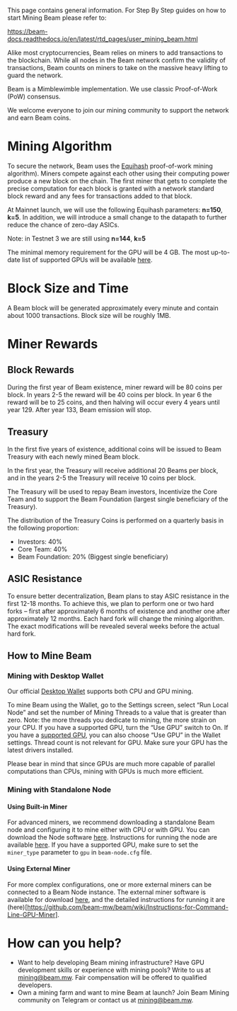 This page contains general information. For Step By Step guides on how to start Mining Beam please refer to:

https://beam-docs.readthedocs.io/en/latest/rtd_pages/user_mining_beam.html


Alike most cryptocurrencies, Beam relies on miners to add transactions to the blockchain. While all nodes in the Beam network confirm the validity of transactions, Beam counts on miners to take on the massive heavy lifting to guard the network.

Beam is a Mimblewimble implementation. We use classic Proof-of-Work (PoW) consensus.

We welcome everyone to join our mining community to support the network and earn Beam coins. 

# Mining Algorithm

To secure the network, Beam uses the [Equihash](https://www.cryptolux.org/index.php/Equihash) proof-of-work mining algorithm). Miners compete against each other using their computing power produce a new block on the chain. The first miner that gets to complete the precise computation for each block is granted with a network standard block reward and any fees for transactions added to that block.

At Mainnet launch, we will use the following Equihash parameters: **n=150**, **k=5**. In addition, we will introduce a small change to the datapath to further reduce the chance of zero-day ASICs.

Note: in Testnet 3 we are still using **n=144**, **k=5** 

The minimal memory requirement for the GPU will be 4 GB. The most up-to-date list of supported GPUs will be available [here](https://github.com/BeamMW/beam/wiki/Supported-GPU-cards-for-mining-(NVIDIA)).

# Block Size and Time
A Beam block will be generated approximately every minute and contain about 1000 transactions. Block size will be roughly 1MB.

# Miner Rewards
## Block Rewards
During the first year of Beam existence, miner reward will be 80 coins per block. In years 2-5 the reward will be 40 coins per block. In year 6 the reward will be to 25 coins, and then halving will occur every 4 years until year 129. After year 133, Beam emission will stop.

## Treasury
In the first five years of existence, additional coins will be issued to Beam Treasury with each newly mined Beam block.

In the first year, the Treasury will receive additional 20 Beams per  block, and in the years 2-5 the Treasury will receive 10 coins per block.

The Treasury will be used to repay Beam investors, Incentivize the Core Team and to support the Beam Foundation (largest single beneficiary of the Treasury). 

The distribution of the Treasury Coins is performed on a quarterly basis in the following proportion:
* Investors: 40%
* Core Team: 40%
* Beam Foundation: 20% (Biggest single beneficiary)

## ASIC Resistance
To ensure better decentralization, Beam plans to stay ASIC resistance in the first 12-18 months. To achieve this, we plan to perform one or two hard forks – first after approximately 6 months of existence and another one after approximately 12 months. Each hard fork will change the mining algorithm. The exact modifications will be revealed several weeks before the actual hard fork. 

## How to Mine Beam
### Mining with Desktop Wallet
Our official [Desktop Wallet](https://www.beam.mw/downloads) supports both CPU and GPU mining.

To mine Beam using the Wallet, go to the Settings screen, select “Run Local Node” and set the number of Mining Threads to a value that is greater than zero. Note: the more threads you dedicate to mining, the more strain on your CPU. If you have a supported GPU, turn the “Use GPU” switch to On. 
If you have a [supported GPU](https://github.com/BeamMW/beam/wiki/Supported-GPU-cards-for-mining-(NVIDIA)), you can also choose “Use GPU” in the Wallet settings. Thread count is not relevant for GPU. Make sure your GPU has the latest drivers installed.

Please bear in mind that since GPUs are much more capable of parallel computations than CPUs, mining with GPUs is much more efficient.

### Mining with Standalone Node 
#### Using Built-in Miner
For advanced miners, we recommend downloading a standalone Beam node and configuring it to mine either with CPU or with GPU. You can download the Node software [here](https://www.beam.mw/downloads).
Instructions for running the node are available [here](https://github.com/beam-mw/beam/wiki/Instructions-for-Command-Line-Node). If you have a supported GPU, make sure to set the `miner_type` parameter to `gpu` in `beam-node.cfg` file.

#### Using External Miner
For more complex configurations, one or more external miners can be connected to a Beam Node instance.
The external miner software is available for download [here](https://www.beam.mw/downloads), and the detailed instructions for running it are (here)[https://github.com/beam-mw/beam/wiki/Instructions-for-Command-Line-GPU-Miner].

# How can you help?
* Want to help developing Beam mining infrastructure? Have GPU development skills or experience with mining pools? Write to us at mining@beam.mw. Fair compensation will be offered to qualified developers.
* Own a mining farm and want to mine Beam at launch? Join Beam Mining community on Telegram or contact us at mining@beam.mw.





